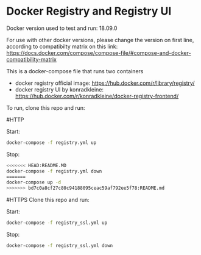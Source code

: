 # Docker Registry and Registry UI

Docker version used to test and run: 18.09.0

For use with other docker versions, please change the version on first line, according to compatibilty matrix on this link:
https://docs.docker.com/compose/compose-file/#compose-and-docker-compatibility-matrix

This is a docker-compose file that runs two containers
- docker registry official image: https://hub.docker.com/r/library/registry/
- docker registry UI by konradkleine: https://hub.docker.com/r/konradkleine/docker-registry-frontend/


To run, clone this repo and run:

#HTTP

Start:
```sh
docker-compose -f registry.yml up
```
Stop:
```sh
<<<<<<< HEAD:README.MD
docker-compose -f registry.yml down
=======
docker-compose up -d
>>>>>>> bd7c0a8cf27c80c94188095ceac59af792ee5f78:README.md
```

#HTTPS
Clone this repo and run:

Start:
```sh
docker-compose -f registry_ssl.yml up
```
Stop:
```sh
docker-compose -f registry_ssl.yml down
```